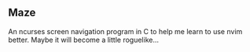 ## Maze
An ncurses screen navigation program in C to help me learn to use nvim better. Maybe it will become a little roguelike...
